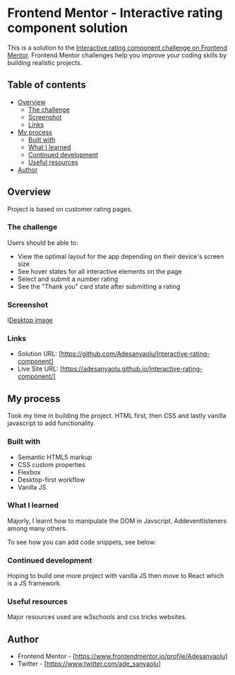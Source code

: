# Frontend Mentor - Interactive rating component solution

This is a solution to the [Interactive rating component challenge on Frontend Mentor](https://www.frontendmentor.io/challenges/interactive-rating-component-koxpeBUmI). Frontend Mentor challenges help you improve your coding skills by building realistic projects. 

## Table of contents

- [Overview](#overview)
  - [The challenge](#the-challenge)
  - [Screenshot](#screenshot)
  - [Links](#links)
- [My process](#my-process)
  - [Built with](#built-with)
  - [What I learned](#what-i-learned)
  - [Continued development](#continued-development)
  - [Useful resources](#useful-resources)
- [Author](#author)

## Overview
Project is based on customer rating pages. 
### The challenge

Users should be able to:

- View the optimal layout for the app depending on their device's screen size
- See hover states for all interactive elements on the page
- Select and submit a number rating
- See the "Thank you" card state after submitting a rating

### Screenshot

I[Desktop image](images/screenshot.png)

### Links

- Solution URL: [https://github.com/Adesanyaolu/Interactive-rating-component]
- Live Site URL: [https://adesanyaolu.github.io/Interactive-rating-component/]

## My process
Took my time in building the project. HTML first, then CSS and lastly vanilla javascript to add functionality.
### Built with

- Semantic HTML5 markup
- CSS custom properties
- Flexbox
- Desktop-first workflow
- Vanilla JS

### What I learned

Majorly, I learnt how to manipulate the DOM in Javscript. Addeventlisteners among many others.

To see how you can add code snippets, see below:

### Continued development

Hoping to build one more project with vanilla JS then move to React which is a JS framework.

### Useful resources

Major resources used are w3schools and css tricks websites.

## Author

- Frontend Mentor - [https://www.frontendmentor.io/profile/Adesanyaolu]
- Twitter - [https://www.twitter.com/ade_sanyaolu]